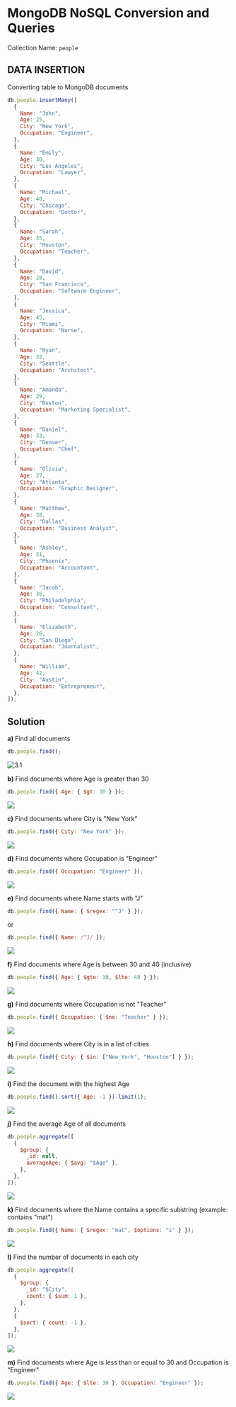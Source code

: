 # MongoDB NoSQL Conversion and Queries

Collection Name: `people`

## DATA INSERTION

Converting table to MongoDB documents

```js
db.people.insertMany([
  {
    Name: "John",
    Age: 25,
    City: "New York",
    Occupation: "Engineer",
  },
  {
    Name: "Emily",
    Age: 30,
    City: "Los Angeles",
    Occupation: "Lawyer",
  },
  {
    Name: "Michael",
    Age: 40,
    City: "Chicago",
    Occupation: "Doctor",
  },
  {
    Name: "Sarah",
    Age: 35,
    City: "Houston",
    Occupation: "Teacher",
  },
  {
    Name: "David",
    Age: 28,
    City: "San Francisco",
    Occupation: "Software Engineer",
  },
  {
    Name: "Jessica",
    Age: 45,
    City: "Miami",
    Occupation: "Nurse",
  },
  {
    Name: "Ryan",
    Age: 32,
    City: "Seattle",
    Occupation: "Architect",
  },
  {
    Name: "Amanda",
    Age: 29,
    City: "Boston",
    Occupation: "Marketing Specialist",
  },
  {
    Name: "Daniel",
    Age: 33,
    City: "Denver",
    Occupation: "Chef",
  },
  {
    Name: "Olivia",
    Age: 27,
    City: "Atlanta",
    Occupation: "Graphic Designer",
  },
  {
    Name: "Matthew",
    Age: 38,
    City: "Dallas",
    Occupation: "Business Analyst",
  },
  {
    Name: "Ashley",
    Age: 31,
    City: "Phoenix",
    Occupation: "Accountant",
  },
  {
    Name: "Jacob",
    Age: 36,
    City: "Philadelphia",
    Occupation: "Consultant",
  },
  {
    Name: "Elizabeth",
    Age: 26,
    City: "San Diego",
    Occupation: "Journalist",
  },
  {
    Name: "William",
    Age: 42,
    City: "Austin",
    Occupation: "Entrepreneur",
  },
]);
```

## Solution

**a)** Find all documents

```js
db.people.find();
```

![3.1](./screenshots/3.1.png)

**b)** Find documents where Age is greater than 30

```js
db.people.find({ Age: { $gt: 30 } });
```

![](./screenshots/3.2.png)

**c)** Find documents where City is "New York"

```js
db.people.find({ City: "New York" });
```

![](./screenshots/3.3.png)

**d)** Find documents where Occupation is "Engineer"

```js
db.people.find({ Occupation: "Engineer" });
```

![](./screenshots/3.4.png)

**e)** Find documents where Name starts with "J"

```js
db.people.find({ Name: { $regex: "^J" } });
```

or

```js
db.people.find({ Name: /^J/ });
```

![](./screenshots/3.5.png)

**f)** Find documents where Age is between 30 and 40 (inclusive)

```js
db.people.find({ Age: { $gte: 30, $lte: 40 } });
```

![](./screenshots/3.6.png)

**g)** Find documents where Occupation is not "Teacher"

```js
db.people.find({ Occupation: { $ne: "Teacher" } });
```

![](./screenshots/3.7.png)

**h)** Find documents where City is in a list of cities

```js
db.people.find({ City: { $in: ["New York", "Houston"] } });
```

![](./screenshots/3.8.png)

**i)** Find the document with the highest Age

```js
db.people.find().sort({ Age: -1 }).limit(1);
```

![](./screenshots/3.9.png)

**j)** Find the average Age of all documents

```js
db.people.aggregate([
  {
    $group: {
      _id: null,
      averageAge: { $avg: "$Age" },
    },
  },
]);
```

![](./screenshots/3.10.png)

**k)** Find documents where the Name contains a specific substring (example: contains "mat")

```js
db.people.find({ Name: { $regex: "mat", $options: "i" } });
```

![](./screenshots/3.11.png)

**l)** Find the number of documents in each city

```js
db.people.aggregate([
  {
    $group: {
      _id: "$City",
      count: { $sum: 1 },
    },
  },
  {
    $sort: { count: -1 },
  },
]);
```

![](./screenshots/3.12.png)

**m)** Find documents where Age is less than or equal to 30 and Occupation is "Engineer"

```js
db.people.find({ Age: { $lte: 30 }, Occupation: "Engineer" });
```

![](./screenshots/3.13.png)
